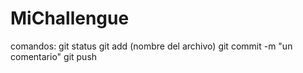 # MiChallengue
comandos: 
git status
git add (nombre del archivo)
git commit -m "un comentario"
git push